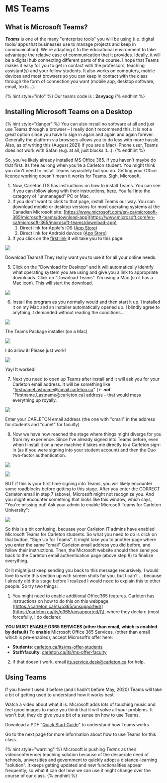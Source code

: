# MS Teams

## What is Microsoft Teams? <a id="what-is-microsoft-teams"></a>

_**Teams**_ is one of the many "enterprise tools" you will be using \(i.e. digital tools/ apps that businesses use to manage projects and keep in communication\). We're adapting it to the educational environment to take advantage the relative ease of communication that it provides. Ideally, it will be a digital hub connecting different parts of the course. I hope that Teams makes it easy for you to get in contact with the professors, teaching assistant\(s\) and your fellow students. It also works on computers, mobile devices and most browsers so you can keep in contact with the class through the form of connection you want \(mobile app, desktop software, email, texts...\).

{% hint style="info" %}
Our teams code is : **2svyacg**
{% endhint %}

## Installing Microsoft Teams on a Desktop <a id="installing-microsoft-teams-on-a-desktop"></a>

{% hint style="danger" %}
You can also install no software at all and just use Teams through a browser – I really don't recommend this. It is not a great option since you have to sign in again and again and again forever. Generally the platform via browsers allows you to do less with more hassle. Also, as of writing this \(August 2021\) if you are a Mac/ iPhone user, Teams does not work with Safari \(e.g. at all, just blocks it...\).
{% endhint %}

So, you've likely already installed MS Office 365. If you haven't maybe do that first. Its free as long when you're a Carleton student. You might think you don't need to install Teams separately but you do. Getting your Office licence working doesn't mean it works for Teams. Sigh, Microsoft.

1. Now, Carleton ITS has instructions on how to install Teams. You can see if you can follow along with their instructions, [here](https://carleton.ca/its/teams/download-app/). You fall into the category of "unmanaged" PC or Mac.
2. If you don't want to click to that page, install Teams our way. You can download mobile or desktop versions for most operating systems at the Canadian Microsoft site: [https://www.microsoft.com/en-ca/microsoft-365/microsoft-teams/download-app](https://www.microsoft.com/en-ca/microsoft-365/microsoft-teams/download-app)​
   1. Direct link for Apple's iOS \([App Store](https://itunes.apple.com/app/id1113153706)\)
   2. Direct link for Android devices \([App Store](https://play.google.com/store/apps/details?id=com.microsoft.teams)\)
3. If you click on the [first link](https://www.microsoft.com/en-ca/microsoft-365/microsoft-teams/download-app) it will take you to this page:

![](https://gblobscdn.gitbook.com/assets%2F-M4yKpPlPdQosdDQEEYo%2F-M9P9uhKMtgnmfZGQwcH%2F-M9PCMgVjdDBfLnw5McG%2FScreen%20Shot%202020-06-09%20at%201.45.44%20PM.png?alt=media&token=65164d99-795b-4190-aa30-306519389ecb)

Download Teams!! They really want you to use it for all your online needs.

5. Click on the "Download for Desktop" and it will automatically identify what operating system you are using and give you a link to appropriate downloads. Click on "Download Teams". I'm using a Mac \(so it has a Mac icon\). This will start the download.

![](https://gblobscdn.gitbook.com/assets%2F-M4yKpPlPdQosdDQEEYo%2F-M9P9uhKMtgnmfZGQwcH%2F-M9PCv1ZQ0L0oi8gY_oD%2FScreen%20Shot%202020-06-09%20at%201.53.43%20PM.png?alt=media&token=4aaec444-98ec-4703-9e39-98895cb2f368)

6. Install the program as you normally would and then start it up. I installed it on my Mac and an installer automatically opened up. I blindly agree to anything it demanded without reading the conditions...

![](https://gblobscdn.gitbook.com/assets%2F-M4yKpPlPdQosdDQEEYo%2F-M9TnMhb2XlFL1iEqDnC%2F-M9TneE2ieOk8IycOSmC%2FScreen%20Shot%202020-06-10%20at%2011.06.27%20AM.png?alt=media&token=e92709a1-fee7-47a5-8d30-7bce48fdc2b8)

The Teams Package installer \(on a Mac\)

![](https://gblobscdn.gitbook.com/assets%2F-M4yKpPlPdQosdDQEEYo%2F-M9TnMhb2XlFL1iEqDnC%2F-M9Toep8U5Dg0vDj4lX2%2FScreen%20Shot%202020-06-10%20at%2011.07.08%20AM.png?alt=media&token=d3d4ced8-64bf-41ae-a4a0-68a3278ca1b5)

I do allow it! Please just work!

![](https://gblobscdn.gitbook.com/assets%2F-M4yKpPlPdQosdDQEEYo%2F-M9TnMhb2XlFL1iEqDnC%2F-M9To8urcAnXDA9qtv6j%2FScreen%20Shot%202020-06-10%20at%2011.07.13%20AM.png?alt=media&token=9ecb0561-91a1-4fed-8e5a-4b6b7ed970d1)

Yay! It worked!

7. Next you need to open up Teams after install and it will ask you for your Carleton email address. It will be something like "firstnameLastname@cmail.carleton.ca" \(_←_ _**not**_ "Firstname.Lastname@carleton.ca\) address – that would mess everything up royally.

![](https://gblobscdn.gitbook.com/assets%2F-M4yKpPlPdQosdDQEEYo%2F-M9TnMhb2XlFL1iEqDnC%2F-M9TpONrt_p5Sh2u4QS9%2FScreen%20Shot%202020-06-10%20at%2011.07.55%20AM.png?alt=media&token=aae0cf08-6d7d-4257-8670-318c08ca4955)

Enter your CARLETON email address \(the one with "cmail" in the address for students and "cunet" for faculty\)

8. Now we have now reached the stage where things might diverge for you from my experience. Since I've already signed into Teams before, even when I install it on a new machine it takes me directly to a Carleton sign-in \(as if you were signing into your student account\) and then the Duo two-factor authentication.

![](https://gblobscdn.gitbook.com/assets%2F-M4yKpPlPdQosdDQEEYo%2F-M9TnMhb2XlFL1iEqDnC%2F-M9Tq8iB2Ij8HE7iKqoU%2FScreen%20Shot%202020-06-10%20at%2011.08.40%20AM.png?alt=media&token=f520d4e7-b62f-4fa6-9bb6-7446db7d07d3)

![](https://gblobscdn.gitbook.com/assets%2F-M4yKpPlPdQosdDQEEYo%2F-M9TnMhb2XlFL1iEqDnC%2F-M9TqDxz8rd6abJ3Hh3T%2FScreen%20Shot%202020-06-10%20at%2011.09.10%20AM.png?alt=media&token=0998cb61-9dd7-44a3-8923-5023fc9fb7d6)

BUT if this is your first time signing into Teams, you will likely encounter some roadblocks before getting to this stage. After you enter the CORRECT Carleton email in step 7 \(above\), Microsoft might not recognize you. And you might encounter something that looks like this window, which says, "You're missing out! Ask your admin to enable Microsoft Teams for Carleton University":

![](https://gblobscdn.gitbook.com/assets%2F-M4yKpPlPdQosdDQEEYo%2F-M9U_c9AVbNutNXSCgxX%2F-M9YoaBbWs9_y67tH7qM%2FScreen%20Shot%202020-06-11%20at%209.43.44%20AM%20copy.png?alt=media&token=aaebeb2e-0e5b-4fa7-9e42-10c5a90e640c)

So this is a bit confusing, becuase your Carleton IT admins have enabled Microsoft Teams for Carleton students. So what you need to do is click on that button, "Sign Up for Teams". It might take you to another page where you enter the same "cmail" Carleton email address you did before, and follow their instructions. Then, the Microsoft website should then send you back to the Carleton email authentication page \(above step 8\) to finalize everything.

Or it might just keep sending you back to this message recursively. I would love to write this section up with screen shots for you, but I can't ... because I already did this stage before I realized I would need to explain this to other people. So try two things:

1. You might need to enable additional Office365 features. Carleton has instructions on how to do this on this webpage \([https://carleton.ca/its/o365/unsupported/](https://carleton.ca/its/o365/unsupported/)\), where they declare \(most forcefully, I do declare\):

**YOU MUST ENABLE O365 SERVICES \(other than email, which is enabled by default\)** To **enable** Microsoft Office 365 Services, \(other than email which is pre-enabled\), accept Microsoft’s offer here:

* **Students**: [carleton.ca/its/ms-offer-students](https://carleton.ca/its/ms-offer-students)
* **Staff/faculty**: [carleton.ca/its/ms-offer-faculty](https://carleton.ca/its/ms-offer-faculty)

 2. If that doesn't work, email its.service.desk@carleton.ca for help.

## Using Teams <a id="using-teams"></a>

If you haven't used it before \(and I hadn't before May, 2020\) Teams will take a bit of getting used to understand how it works best.

Watch a video about what it is. Microsoft adds lots of touching music and feel good images to make you think that it will solve all your problems. It won't but, they do give you a bit of a sense on how to use Teams.

Download a PDF "[Quick Start Guide](https://edudownloads.azureedge.net/msdownloads/MicrosoftTeamsforEducation_QuickGuide_EN-US.pdf)" to understand how Teams works.

Go to the next page for more information about how to use Teams for this class.

{% hint style="warning" %}
Microsoft is pushing _Teams_ as their videoconference/ teaching solution because of the desperate need of schools, universities and government to quickly adopt a distance-learning "solution". It keeps getting updated and new functionalities appear frequently, so what it can do/ how we can use it might change over the course of our class.
{% endhint %}

